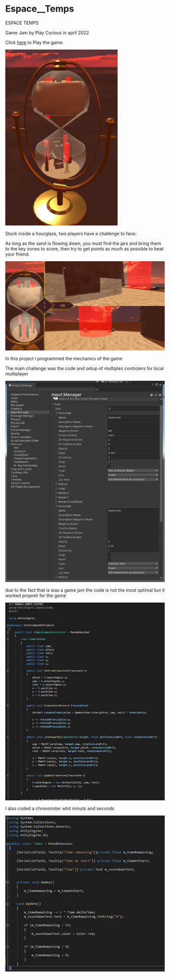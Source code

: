 # Espace__Temps
ESPACE TEMPS

Game Jam by Play Curious in april 2022

Click [here](https://loudebwa.itch.io/espace-temps) to Play the game.

![My Image](IMG05.png)

Stuck inside a hourglass, two players have a challenge to face:

As long as the sand is flowing down, you must find the jars and 
bring them to the key zones to score, then try to get points as 
much as possible to beat your friend.

![My Image](IMG03.png)

In this project i programmed the mechanics of the game 

The main challenge was the code and setup of multiples controlers 
for local multiplayer

![My Image](IMG02.png)

due to the fact that is was a game jam the code is not the most 
optimal but it worked propreli for the game 

![My Image](IMG01.png)

I also coded a chronomiter whit minuts and seconds 

![My Image](IMG00.png)
